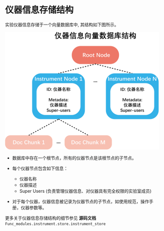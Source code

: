 # 仪器信息存储结构

实验仪器信息存储于一个向量数据库中, 其结构如下图所示。

![仪器信息存储结构](./images/instrument_structure.png)

- 数据库中存在一个根节点，所有的仪器节点是该根节点的子节点。
- 每个仪器节点包含如下信息：

  - 仪器名称
  - 仪器描述
  - Super Users (负责管理仪器信息、对仪器具有完全权限的实验室成员)
- 对于每个仪器，仪器信息被记录为仪器节点的子节点，如使用规范，操作手册，仪器参数等。

更多关于仪器信息存储结构的细节参见 **源码文档** `Func_modules.instrument.store.instrument_store`